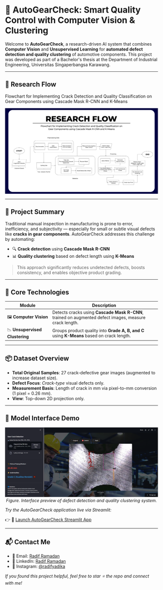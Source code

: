 # 🚀 AutoGearCheck: Smart Quality Control with Computer Vision & Clustering

Welcome to **AutoGearCheck**, a research-driven AI system that combines **Computer Vision** and **Unsupervised Learning** for **automated defect detection and quality clustering** of automotive components. This project was developed as part of a Bachelor's thesis at the Department of Industrial Engineering, Universitas Singaperbangsa Karawang.

---
## 🧩 Research Flow

Flowchart for Implementing Crack Detection and Quality Classification on Gear Components using Cascade Mask R-CNN and K-Means

![Research Flow](./assets/RESEARCH%20FLOW.png)

---

## 🎯 Project Summary

Traditional manual inspection in manufacturing is prone to error, inefficiency, and subjectivity — especially for small or subtle visual defects like **cracks in gear components**. AutoGearCheck addresses this challenge by automating:

- 🔍 **Crack detection** using **Cascade Mask R-CNN**
- 📊 **Quality clustering** based on defect length using **K-Means**

> This approach significantly reduces undetected defects, boosts consistency, and enables objective product grading.

---

## 🧠 Core Technologies

| Module             | Description |
|--------------------|-------------|
| 🖼️ **Computer Vision** | Detects cracks using **Cascade Mask R-CNN**, trained on augmented defect images, measure crack length.|
| 📉 **Unsupervised Clustering** | Groups product quality into **Grade A, B, and C** using **K-Means** based on crack length. |

---

## 📦 Dataset Overview

- **Total Original Samples**: 27 crack-defective gear images (augmented to increase dataset size).
- **Defect Focus**: *Crack-type* visual defects only.
- **Measurement Basis**: Length of crack in mm via pixel-to-mm conversion (1 pixel = 0.26 mm).
- **View**: Top-down 2D projection only.

---

## 🧪 Model Interface Demo 

<p align="center">
  <img src="assets/interface_demo.PNG" alt="AutoGearCheck Interface Demo" width="950"/>
  <br>
  <em>Figure. Interface preview of defect detection and quality clustering system.</em>
</p>

*Try the AutoGearCheck application live via Streamlit:*

👉 🔗 [Launch AutoGearCheck Streamlit App](https://specura.streamlit.app/](https://crack-detection1.streamlit.app/))

---

## 📬 Contact Me

- 📧 Email: [Radif Ramadan](mailto:radiframadhan@gmail.com)   
- 💼 LinkedIn: [Radif Ramadan](https://www.linkedin.com/in/radiframadan/)  
- 📸 Instagram: [@radifyadika](https://www.instagram.com/radifyadika_/)

*If you found this project helpful, feel free to star ⭐ the repo and connect with me!*

